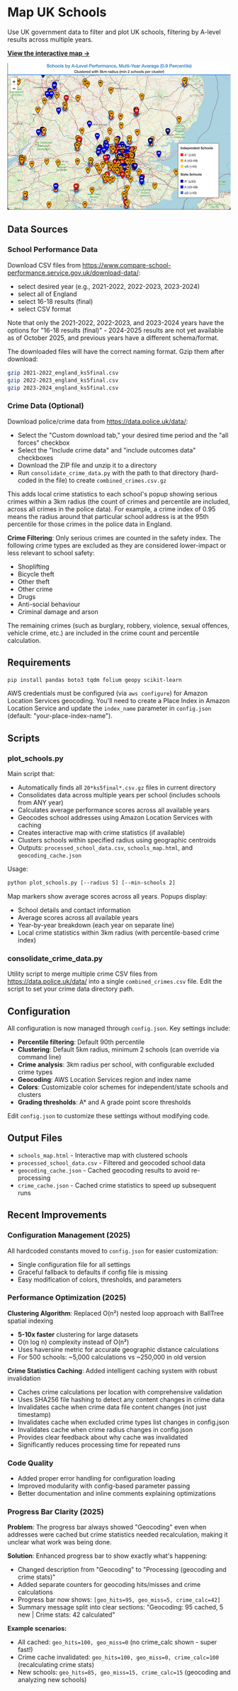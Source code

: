 # Map UK Schools

Use UK government data to filter and plot UK schools, filtering by A-level results across multiple years.

**[View the interactive map →](http://web.andico.org/schools_map.html)**

![Schools Map Screenshot](schools_map.png)

## Data Sources

### School Performance Data
Download CSV files from https://www.compare-school-performance.service.gov.uk/download-data/:

- select desired year (e.g., 2021-2022, 2022-2023, 2023-2024)
- select all of England
- select 16-18 results (final)
- select CSV format

Note that only the 2021-2022, 2022-2023, and 2023-2024 years have the options for "16-18 results (final)" - 2024-2025 results are not yet available as of October 2025, and previous years have a different schema/format.

The downloaded files will have the correct naming format. Gzip them after download:
```bash
gzip 2021-2022_england_ks5final.csv
gzip 2022-2023_england_ks5final.csv
gzip 2023-2024_england_ks5final.csv
```

### Crime Data (Optional)
Download police/crime data from https://data.police.uk/data/:
- Select the "Custom download tab," your desired time period and the "all forces" checkbox
- Select the "Include crime data" and "include outcomes data" checkboxes
- Download the ZIP file and unzip it to a directory
- Run `consolidate_crime_data.py` with the path to that directory (hard-coded in the file) to create `combined_crimes.csv.gz`

This adds local crime statistics to each school's popup showing serious crimes within a 3km radius (the count of crimes and percentile are included, across all crimes in the police data). For example, a crime index of 0.95 means the radius around that particular school address is at the 95th percentile for those crimes in the police data in England.

**Crime Filtering**: Only serious crimes are counted in the safety index. The following crime types are excluded as they are considered lower-impact or less relevant to school safety:
- Shoplifting
- Bicycle theft  
- Other theft
- Other crime
- Drugs
- Anti-social behaviour
- Criminal damage and arson

The remaining crimes (such as burglary, robbery, violence, sexual offences, vehicle crime, etc.) are included in the crime count and percentile calculation.

## Requirements

```bash
pip install pandas boto3 tqdm folium geopy scikit-learn
```

AWS credentials must be configured (via `aws configure`) for Amazon Location Services geocoding. You'll need to create a Place Index in Amazon Location Service and update the `index_name` parameter in `config.json` (default: "your-place-index-name").

## Scripts

### plot_schools.py
Main script that:
- Automatically finds all `20*ks5final*.csv.gz` files in current directory
- Consolidates data across multiple years per school (includes schools from ANY year)
- Calculates average performance scores across all available years
- Geocodes school addresses using Amazon Location Services with caching
- Creates interactive map with crime statistics (if available)
- Clusters schools within specified radius using geographic centroids
- Outputs: `processed_school_data.csv`, `schools_map.html`, and `geocoding_cache.json`

Usage:
```bash
python plot_schools.py [--radius 5] [--min-schools 2]
```

Map markers show average scores across all years. Popups display:
- School details and contact information
- Average scores across all available years
- Year-by-year breakdown (each year on separate line)
- Local crime statistics within 3km radius (with percentile-based crime index)

### consolidate_crime_data.py
Utility script to merge multiple crime CSV files from https://data.police.uk/data/ into a single `combined_crimes.csv` file. Edit the script to set your crime data directory path.

## Configuration

All configuration is now managed through `config.json`. Key settings include:

- **Percentile filtering**: Default 90th percentile
- **Clustering**: Default 5km radius, minimum 2 schools (can override via command line)
- **Crime analysis**: 3km radius per school, with configurable excluded crime types
- **Geocoding**: AWS Location Services region and index name
- **Colors**: Customizable color schemes for independent/state schools and clusters
- **Grading thresholds**: A* and A grade point score thresholds

Edit `config.json` to customize these settings without modifying code.

## Output Files

- `schools_map.html` - Interactive map with clustered schools
- `processed_school_data.csv` - Filtered and geocoded school data
- `geocoding_cache.json` - Cached geocoding results to avoid re-processing
- `crime_cache.json` - Cached crime statistics to speed up subsequent runs

## Recent Improvements

### Configuration Management (2025)
All hardcoded constants moved to `config.json` for easier customization:
- Single configuration file for all settings
- Graceful fallback to defaults if config file is missing
- Easy modification of colors, thresholds, and parameters

### Performance Optimization (2025)
**Clustering Algorithm**: Replaced O(n²) nested loop approach with BallTree spatial indexing
- **5-10x faster** clustering for large datasets
- O(n log n) complexity instead of O(n²)
- Uses haversine metric for accurate geographic distance calculations
- For 500 schools: ~5,000 calculations vs ~250,000 in old version

**Crime Statistics Caching**: Added intelligent caching system with robust invalidation
- Caches crime calculations per location with comprehensive validation
- Uses SHA256 file hashing to detect any content changes in crime data
- Invalidates cache when crime data file content changes (not just timestamp)
- Invalidates cache when excluded crime types list changes in config.json
- Invalidates cache when crime radius changes in config.json
- Provides clear feedback about why cache was invalidated
- Significantly reduces processing time for repeated runs

### Code Quality
- Added proper error handling for configuration loading
- Improved modularity with config-based parameter passing
- Better documentation and inline comments explaining optimizations

### Progress Bar Clarity (2025)
**Problem**: The progress bar always showed "Geocoding" even when addresses were cached but crime statistics needed recalculation, making it unclear what work was being done.

**Solution**: Enhanced progress bar to show exactly what's happening:
- Changed description from "Geocoding" to "Processing (geocoding and crime stats)"
- Added separate counters for geocoding hits/misses and crime calculations
- Progress bar now shows: `[geo_hits=95, geo_miss=5, crime_calc=42]`
- Summary message split into clear sections: "Geocoding: 95 cached, 5 new | Crime stats: 42 calculated"

**Example scenarios:**
- All cached: `geo_hits=100, geo_miss=0` (no crime_calc shown - super fast!)
- Crime cache invalidated: `geo_hits=100, geo_miss=0, crime_calc=100` (recalculating crime stats)
- New schools: `geo_hits=85, geo_miss=15, crime_calc=15` (geocoding and analyzing new schools)
